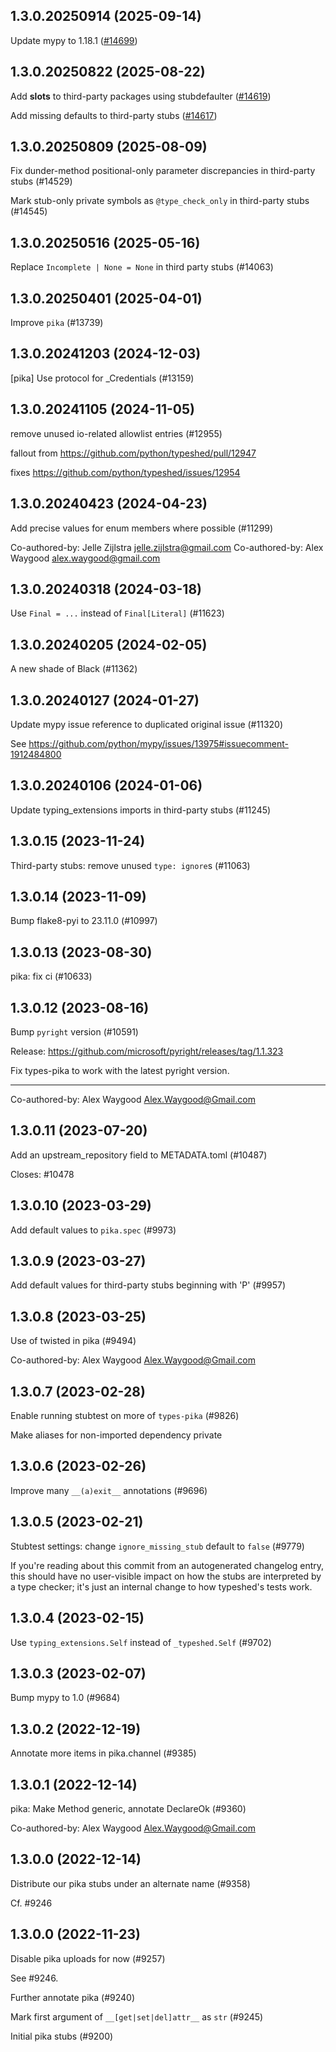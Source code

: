 ## 1.3.0.20250914 (2025-09-14)

Update mypy to 1.18.1 ([#14699](https://github.com/python/typeshed/pull/14699))

## 1.3.0.20250822 (2025-08-22)

Add __slots__ to third-party packages using stubdefaulter ([#14619](https://github.com/python/typeshed/pull/14619))

Add missing defaults to third-party stubs ([#14617](https://github.com/python/typeshed/pull/14617))

## 1.3.0.20250809 (2025-08-09)

Fix dunder-method positional-only parameter discrepancies in third-party stubs (#14529)

Mark stub-only private symbols as `@type_check_only` in third-party stubs (#14545)

## 1.3.0.20250516 (2025-05-16)

Replace `Incomplete | None = None` in third party stubs (#14063)

## 1.3.0.20250401 (2025-04-01)

Improve `pika` (#13739)

## 1.3.0.20241203 (2024-12-03)

[pika] Use protocol for _Credentials (#13159)

## 1.3.0.20241105 (2024-11-05)

remove unused io-related allowlist entries (#12955)

fallout from https://github.com/python/typeshed/pull/12947

fixes https://github.com/python/typeshed/issues/12954

## 1.3.0.20240423 (2024-04-23)

Add precise values for enum members where possible (#11299)

Co-authored-by: Jelle Zijlstra <jelle.zijlstra@gmail.com>
Co-authored-by: Alex Waygood <alex.waygood@gmail.com>

## 1.3.0.20240318 (2024-03-18)

Use `Final = ...` instead of `Final[Literal]` (#11623)

## 1.3.0.20240205 (2024-02-05)

A new shade of Black (#11362)

## 1.3.0.20240127 (2024-01-27)

Update mypy issue reference to duplicated original issue (#11320)

See https://github.com/python/mypy/issues/13975#issuecomment-1912484800

## 1.3.0.20240106 (2024-01-06)

Update typing_extensions imports in third-party stubs (#11245)

## 1.3.0.15 (2023-11-24)

Third-party stubs: remove unused `type: ignore`s (#11063)

## 1.3.0.14 (2023-11-09)

Bump flake8-pyi to 23.11.0 (#10997)

## 1.3.0.13 (2023-08-30)

pika: fix ci (#10633)

## 1.3.0.12 (2023-08-16)

Bump `pyright` version (#10591)

Release: https://github.com/microsoft/pyright/releases/tag/1.1.323

Fix types-pika to work with the latest pyright version.

---------

Co-authored-by: Alex Waygood <Alex.Waygood@Gmail.com>

## 1.3.0.11 (2023-07-20)

Add an upstream_repository field to METADATA.toml (#10487)

Closes: #10478

## 1.3.0.10 (2023-03-29)

Add default values to `pika.spec` (#9973)

## 1.3.0.9 (2023-03-27)

Add default values for third-party stubs beginning with 'P' (#9957)

## 1.3.0.8 (2023-03-25)

Use of twisted in pika (#9494)

Co-authored-by: Alex Waygood <Alex.Waygood@Gmail.com>

## 1.3.0.7 (2023-02-28)

Enable running stubtest on more of `types-pika` (#9826)

Make aliases for non-imported dependency private

## 1.3.0.6 (2023-02-26)

Improve many `__(a)exit__` annotations (#9696)

## 1.3.0.5 (2023-02-21)

Stubtest settings: change `ignore_missing_stub` default to `false` (#9779)

If you're reading about this commit from an autogenerated changelog entry, this should have no user-visible impact on how the stubs are interpreted by a type checker; it's just an internal change to how typeshed's tests work.

## 1.3.0.4 (2023-02-15)

Use `typing_extensions.Self` instead of `_typeshed.Self` (#9702)

## 1.3.0.3 (2023-02-07)

Bump mypy to 1.0 (#9684)

## 1.3.0.2 (2022-12-19)

Annotate more items in pika.channel (#9385)

## 1.3.0.1 (2022-12-14)

pika: Make Method generic, annotate DeclareOk (#9360)

Co-authored-by: Alex Waygood <Alex.Waygood@Gmail.com>

## 1.3.0.0 (2022-12-14)

Distribute our pika stubs under an alternate name (#9358)

Cf. #9246

## 1.3.0.0 (2022-11-23)

Disable pika uploads for now (#9257)

See #9246.

Further annotate pika (#9240)

Mark first argument of `__[get|set|del]attr__` as `str` (#9245)

Initial pika stubs (#9200)

